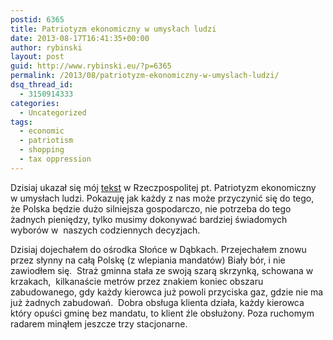 ```yaml
---
postid: 6365
title: Patriotyzm ekonomiczny w umysłach ludzi
date: 2013-08-17T16:41:35+00:00
author: rybinski
layout: post
guid: http://www.rybinski.eu/?p=6365
permalink: /2013/08/patriotyzm-ekonomiczny-w-umyslach-ludzi/
dsq_thread_id:
  - 3150914333
categories:
  - Uncategorized
tags:
  - economic
  - patriotism
  - shopping
  - tax oppression
---
```

Dzisiaj ukazał się mój [tekst](http://www.rp.pl/artykul/706249,1039590-Patriotyzm-ekonomiczny-w-umyslach-ludzi.html) w Rzeczpospolitej pt. Patriotyzm ekonomiczny w umysłach ludzi. Pokazuję jak każdy z nas może przyczynić się do tego, że Polska będzie dużo silniejsza gospodarczo, nie potrzeba do tego żadnych pieniędzy, tylko musimy dokonywać bardziej świadomych wyborów w  naszych codziennych decyzjach.

Dzisiaj dojechałem do ośrodka Słońce w Dąbkach. Przejechałem znowu przez słynny na całą Polskę (z wlepiania mandatów) Biały bór, i nie zawiodłem się.  Straż gminna stała ze swoją szarą skrzynką, schowana w krzakach,  kilkanaście metrów przez znakiem koniec obszaru zabudowanego, gdy każdy kierowca już powoli przyciska gaz, gdzie nie ma już żadnych zabudowań.  Dobra obsługa klienta działa, każdy kierowca który opuści gminę bez mandatu, to klient źle obsłużony. Poza ruchomym radarem minąłem jeszcze trzy stacjonarne.

 
